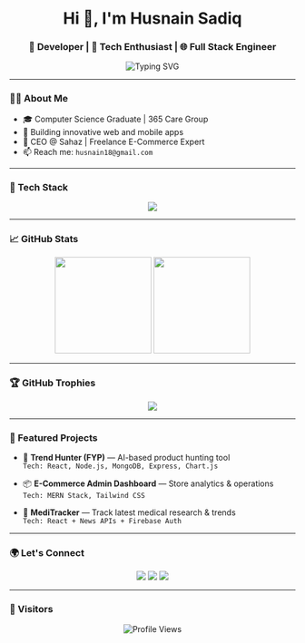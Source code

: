 <h1 align="center">Hi 👋, I'm Husnain Sadiq</h1>
<h3 align="center">🚀 Developer | 🧠 Tech Enthusiast | 🌐 Full Stack Engineer</h3>

<p align="center">
  <img src="https://readme-typing-svg.demolab.com?font=Fira+Code&pause=1000&color=00F7FF&width=435&lines=Welcome+to+my+GitHub!;Full+Stack+Developer;Open+Source+Contributor" alt="Typing SVG" />
</p>

---

### 🧑‍💻 About Me
- 🎓 Computer Science Graduate | 365 Care Group
- 🚀 Building innovative web and mobile apps
- 💼 CEO @ Sahaz | Freelance E-Commerce Expert
- 📫 Reach me: `husnain18@gmail.com`

---

### 🚀 Tech Stack

<p align="center">
  <img src="https://skillicons.dev/icons?i=react,nextjs,nodejs,express,mongodb,tailwind,figma,python,js,ts,html,css" />
</p>

---

### 📈 GitHub Stats

<div align="center">
  <img height="170" src="https://github-readme-stats.vercel.app/api?username=husnain-sadiq&show_icons=true&theme=midnight-purple&count_private=true&custom_title=Husnain's%20Stats" />
  <img height="170" src="https://github-readme-streak-stats.herokuapp.com?user=husnainsadiq&theme=midnight-purple" />
</div>

---

### 🏆 GitHub Trophies

<p align="center">
  <img src="https://github-profile-trophy.vercel.app/?username=husnainsadiq&theme=dracula&margin-w=10&no-frame=true&rank=AA,AAA,SSS" />
</p>

---

### 📌 Featured Projects

- 🚀 **Trend Hunter (FYP)** — AI-based product hunting tool  
  `Tech: React, Node.js, MongoDB, Express, Chart.js`

- 📦 **E-Commerce Admin Dashboard** — Store analytics & operations  
  `Tech: MERN Stack, Tailwind CSS`

- 💊 **MediTracker** — Track latest medical research & trends  
  `Tech: React + News APIs + Firebase Auth`

---

### 🌍 Let's Connect

<p align="center">
  <a href="https://www.linkedin.com/in/your-profile" target="_blank"><img src="https://img.shields.io/badge/LinkedIn-blue?logo=linkedin&style=for-the-badge"></a>
  <a href="mailto:husnain.dev@gmail.com"><img src="https://img.shields.io/badge/Email-grey?logo=gmail&style=for-the-badge"></a>
  <a href="https://husnain.dev" target="_blank"><img src="https://img.shields.io/badge/Portfolio-purple?style=for-the-badge&logo=firefox-browser"></a>
</p>

---

### 👀 Visitors

<p align="center">
  <img src="https://komarev.com/ghpvc/?username=husnain-sadiq&style=flat-square&color=blue" alt="Profile Views">
</p>
